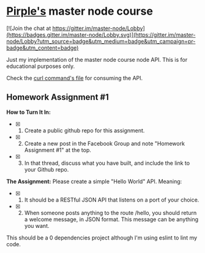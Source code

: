 [Pirple's](https://pirple.thinkific.com/courses/take/the-nodejs-master-class) master node course
===========================

[![Join the chat at https://gitter.im/master-node/Lobby](https://badges.gitter.im/master-node/Lobby.svg)](https://gitter.im/master-node/Lobby?utm_source=badge&utm_medium=badge&utm_campaign=pr-badge&utm_content=badge)

Just my implementation of the master node course node API. This is for educational purposes only.

Check the [curl command's file](./curl.commands.md) for consuming the API.

## Homework Assignment #1

**How to Turn It In:**

- [x] 1. Create a public github repo for this assignment.

- [x] 2. Create a new post in the Facebook Group  and note "Homework Assignment #1" at the top.

- [x] 3. In that thread, discuss what you have built, and include the link to your Github repo.

**The Assignment:** Please create a simple "Hello World" API. Meaning:

- [x] 1. It should be a RESTful JSON API that listens on a port of your choice.

- [x] 2. When someone posts anything to the route /hello, you should return a welcome message, in JSON format. This message can be anything you want.

This should be a 0 dependencies project although I'm using eslint to lint my code.